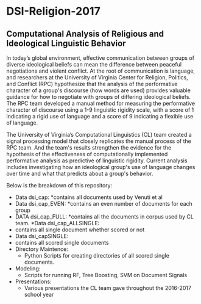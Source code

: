 # DSI-Religion-2017
## Computational Analysis of Religious and Ideological Linguistic Behavior
In today’s global environment, effective communication between groups of diverse ideological beliefs can mean the difference between peaceful negotiations and violent conflict. At the root of communication is language, and researchers at the University of Virginia Center for Religion, Politics, and Conflict (RPC) hypothesize that the analysis of the performative character of a group's discourse (how words are used) provides valuable guidance for how to negotiate with groups of differing ideological beliefs. The RPC team developed a manual method for measuring the performative character of discourse using a 1-9 linguistic rigidity scale, with a score of 1 indicating a rigid use of language and a score of 9 indicating a flexible use of language.

The University of Virginia’s Computational Linguistics (CL) team created a signal processing model that closely replicates the manual process of the RPC team. And the team's results strengthen the evidence for the hypothesis of the effectiveness of computationally implemented performative analysis as predictive of linguistic rigidity. Current analysis includes investigating how an ideological group's use of language changes over time and what that predicts about a group's behavior.

Below is the breakdown of this repository:
* Data dsi_cap:
  *contains all documents used by Venuti et al 
 * Data dsi_cap_EVEN:
   *contains an even number of documents for each group
 * DATA dsi_cap_FULL:
   *contains all the documents in corpus used by CL team.
*Data dsi_cap_ALLSINGLE:
  * contains all single document whether scored or not
* Data dsi_capSINGLE:
 * contains all scored single documents
* Directory Maintence:
  * Python Scripts for creating directories of all scored single documents. 
* Modeling:
  * Scripts for running RF, Tree Boosting, SVM on Document Signals
* Presentations:
  * Various presentations the CL team gave throughout the 2016-2017 school year

